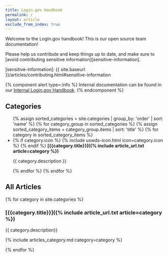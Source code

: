 ```yaml
---
title: Login.gov Handbook
permalink: /
layout: article
exclude_from_index: true
---
```


Welcome to the Login.gov handbook! This is our open source team documentation!

Please help us contribute and keep things up to date, and make sure
to [avoid contributing sensitive information][sensitive-information].

[sensitive-information]: {{ site.baseurl }}/articles/contributing.html#sensitive-information

{% component alert type=:info %}
Internal documentation can be found in our [Internal Login.gov Handbook](https://lg-public.pages.production.gitlab.login.gov/identity-internal-handbook/).
{% endcomponent %}

## Categories

<div class="margin-bottom-4"></div>

<ul class="article-categories usa-card-group">
  {% assign sorted_categories = site.categories | group_by: 'order' | sort: 'name' %}
  {% for category_group in sorted_categories %}
    {% assign sorted_category_items = category_group.items | sort: 'title' %}
    {% for category in sorted_category_items %}
      <li class="usa-card tablet:grid-col-6">
        <div class="usa-card__container">
          <div class="usa-card__header">
            <span class="usa-card__heading">
              {% if category.icon %}
                {% include uswds-icon.html icon=category.icon %}
              {% endif %}
              <strong markdown="1">
                [{{category.title}}]({% include article_url.txt article=category %})
              </strong>
            </span>
          </div>
          <div class="usa-card__body">
            <p>{{ category.description }}</p>
          </div>
        </div>
      </li>
    {% endfor %}
  {% endfor %}
</ul>

## All Articles

{% for category in site.categories %}

### [{{category.title}}]({% include article_url.txt article=category %})

{{ category.description}}

{% include articles_category.md category=category %}

{% endfor %}
